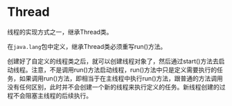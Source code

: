 # Thread

线程的实现方式之一，继承Thread类。

在`java.lang`包中定义，继承Thread类必须重写run()方法。

创建好了自定义的线程类之后，就可以创建线程对象了，然后通过start()方法去启动线程。注意，不是调用run()方法启动线程，run()方法中只是定义需要执行的任务，如果调用run()方法，即相当于在主线程中执行run()方法，跟普通的方法调用没有任何区别，此时并不会创建一个新的线程来执行定义的任务。新线程创建的过程不会阻塞主线程的后续执行。